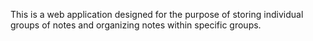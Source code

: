 This is a web application designed for the purpose of storing individual groups of notes and organizing notes within specific groups.